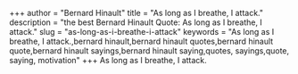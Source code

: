 +++
author = "Bernard Hinault"
title = "As long as I breathe, I attack."
description = "the best Bernard Hinault Quote: As long as I breathe, I attack."
slug = "as-long-as-i-breathe-i-attack"
keywords = "As long as I breathe, I attack.,bernard hinault,bernard hinault quotes,bernard hinault quote,bernard hinault sayings,bernard hinault saying,quotes, sayings,quote, saying, motivation"
+++
As long as I breathe, I attack.
